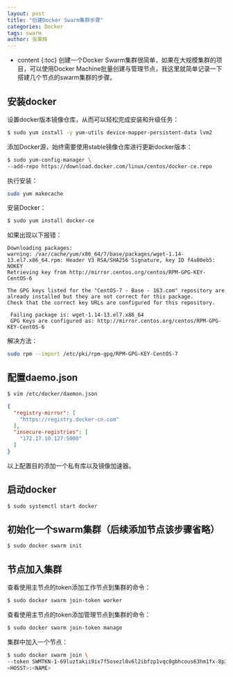 ```yaml
---
layout: post
title: "创建Docker Swarm集群步骤"
categories: Docker
tags: swarm
author: 张乘辉
---
```


* content
{:toc}
创建一个Docker Swarm集群很简单，如果在大规模集群的项目，可以使用Docker Machine批量创建与管理节点，我这里就简单记录一下搭建几个节点的swarm集群的步骤。







## 安装docker

设置docker版本镜像仓库，从而可以轻松完成安装和升级任务：

```bash
$ sudo yum install -y yum-utils device-mapper-persistent-data lvm2
```

添加Docker源，始终需要使用stable镜像仓库进行更新docker版本：

```bash
$ sudo yum-config-manager \
--add-repo https://download.docker.com/linux/centos/docker-ce.repo
```

执行安装：

```bash
sudo yum makecache
```

安装Docker：

```bash
$ sudo yum install docker-ce
```

如果出现以下报错：

```
Downloading packages:
warning: /var/cache/yum/x86_64/7/base/packages/wget-1.14-13.el7.x86_64.rpm: Header V3 RSA/SHA256 Signature, key ID f4a80eb5: NOKEY
Retrieving key from http://mirror.centos.org/centos/RPM-GPG-KEY-CentOS-6
 
The GPG keys listed for the "CentOS-7 - Base - 163.com" repository are already installed but they are not correct for this package.
Check that the correct key URLs are configured for this repository.
 
 Failing package is: wget-1.14-13.el7.x86_64
 GPG Keys are configured as: http://mirror.centos.org/centos/RPM-GPG-KEY-CentOS-6
```

解决方法：

```bash
sudo rpm --import /etc/pki/rpm-gpg/RPM-GPG-KEY-CentOS-7
```





## 配置daemo.json

```bash
$ vim /etc/docker/daemon.json
```

```json
{
  "registry-mirror": [
    "https://registry.docker-cn.com"
  ],
  "insecure-registries": [
    "172.17.10.127:5000"
  ]
}
```

以上配置目的添加一个私有库以及镜像加速器。



## 启动docker

```bash
$ sudo systemctl start docker
```



## 初始化一个swarm集群（后续添加节点该步骤省略）

```bash
$ sudo docker swarm init
```



## 节点加入集群

查看使用主节点的token添加工作节点到集群的命令：

```bash
$ sudo docker swarm join-token worker
```

查看使用主节点的token添加管理节点到集群的命令：

```bash
$ sudo docker swarm join-token manage
```

集群中加入一个节点：

```bash
$ sudo docker swarm join \
--token SWMTKN-1-69luztakii9ix7f5osezl0v6l2ibfzp1vqc0gbhcous63hm1fx-8p3vxanj97f2e0jflznihvl8f \
<HOSST>:<NAME>
```